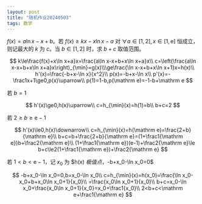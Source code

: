 ```yaml
---
layout: post
title: "随机作业20240503"
tags: 数学
---
```


$f(x)=a\ln x-x+b$。若 $f(x)\ge kx-x\ln x-a$ 对 $\forall a\in[1,2],x\in[1,\mathrm e]$ 恒成立，则记最大的 $k$ 为 $c$。当 $b\in[1,2]$ 时，求 $b+c$ 取值范围。

$$
k\le\frac{f(x)+x\ln x+a}x=\frac{a\ln x-x+b+x\ln x+a}x\\
c=\left(\frac{a\ln x-x+b+x\ln x+a}x\right)_{\min}=g(x)\\\ge\frac{\ln x-x+b+x\ln x+1}x=h(x)\\
h'(x)=\frac{-b+x-\ln x}{x^2}\\
p(x)=-b+x-\ln x\\
p'(x)=-\frac1x+1\ge0,p(x)\uparrow\\
p(1)=1-b,p(\mathrm e)=-1-b+\mathrm e
$$

若 $b=1$

$$
h'(x)\ge0,h(x)\uparrow\\
c=h_{\min}(x)=h(1)=b\\
b+c=2
$$

若 $2\ge b\ge\mathrm e-1$

$$
h'(x)\le0,h(x)\downarrow\\
c=h_{\min}(x)=h(\mathrm e)=\frac{2+b}{\mathrm e}\\
b+c=b+\frac{2+b}{\mathrm e}=(1+\frac1{\mathrm e})b+\frac2{\mathrm e}\\
(1+\frac1{\mathrm e})(e-1)+\frac2{\mathrm e}\le b+c\le2(1+\frac1{\mathrm e})+\frac2{\mathrm e}
$$

若 $1<b<\mathrm e-1$，记 $x_0$ 为 $h(x) $极值点，$-b+x_0-\ln x_0=0$

$$
-b+x_0-\ln x_0=0,b=x_0-\ln x_0\\
c=h_{\min}(x)=h(x_0)=\frac{\ln x_0-x_0+b+x_0\ln x_0+1}{x_0}\\
=\frac{x_0\ln x_0+1}{x_0}\\
b+c=x_0-\ln x_0+\frac{x_0\ln x_0+1}{x_0}=x_0+\frac1{x_0}\\
2<b+c<\mathrm e+\frac1{\mathrm e}
$$